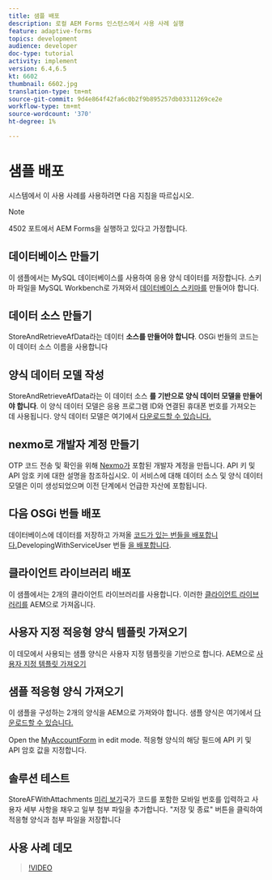 ```yaml
---
title: 샘플 배포
description: 로컬 AEM Forms 인스턴스에서 사용 사례 실행
feature: adaptive-forms
topics: development
audience: developer
doc-type: tutorial
activity: implement
version: 6.4,6.5
kt: 6602
thumbnail: 6602.jpg
translation-type: tm+mt
source-git-commit: 9d4e864f42fa6c0b2f9b895257db03311269ce2e
workflow-type: tm+mt
source-wordcount: '370'
ht-degree: 1%

---
```




# 샘플 배포

시스템에서 이 사용 사례를 사용하려면 다음 지침을 따르십시오.

>[!NOTE]
>4502 포트에서 AEM Forms을 실행하고 있다고 가정합니다.


## 데이터베이스 만들기

이 샘플에서는 MySQL 데이터베이스를 사용하여 응용 양식 데이터를 저장합니다. 스키마 파일을 MySQL Workbench로 가져와서 [데이터베이스 스키마를](assets/data-base-schema.sql) 만들어야 합니다.

## 데이터 소스 만들기

StoreAndRetrieveAfData라는 데이터 **소스를 만들어야 합니다**. OSGi 번들의 코드는 이 데이터 소스 이름을 사용합니다

## 양식 데이터 모델 작성

StoreAndRetrieveAfData라는 이 데이터 소스 **를 기반으로 양식 데이터 모델을 만들어야 합니다**. 이 양식 데이터 모델은 응용 프로그램 ID와 연결된 휴대폰 번호를 가져오는 데 사용됩니다. 양식 데이터 모델은 여기에서 [다운로드할 수 있습니다.](assets/2-Factor-Authentication-DataSource-and-FDM.zip)

## nexmo로 개발자 계정 만들기

OTP 코드 전송 및 확인을 위해 [Nexmo가](https://dashboard.nexmo.com/) 포함된 개발자 계정을 만듭니다. API 키 및 API 암호 키에 대한 설명을 참조하십시오. 이 서비스에 대해 데이터 소스 및 양식 데이터 모델은 이미 생성되었으며 이전 단계에서 언급한 자산에 포함됩니다.

## 다음 OSGi 번들 배포

데이터베이스에 데이터를 저장하고 가져올 [코드가 있는 번들을 배포합니다.](assets/FetchPartiallyCompletedForm.PartiallyCompletedForm.core-1.0-SNAPSHOT.jar)DevelopingWithServiceUser 번들 [을 배포합니다](https://docs.adobe.com/content/help/en/experience-manager-learn/forms/assets/common-osgi-bundles/DevelopingWithServiceUser.jar).

## 클라이언트 라이브러리 배포

이 샘플에서는 2개의 클라이언트 라이브러리를 사용합니다. 이러한 [클라이언트 라이브러리를](assets/client-libraries.zip) AEM으로 가져옵니다.

## 사용자 지정 적응형 양식 템플릿 가져오기

이 데모에서 사용되는 샘플 양식은 사용자 지정 템플릿을 기반으로 합니다. AEM으로 [사용자 지정 템플릿 가져오기](assets/custom-template-with-page-component.zip)

## 샘플 적응형 양식 가져오기

이 샘플을 구성하는 2개의 양식을 AEM으로 가져와야 합니다. 샘플 양식은 여기에서 [다운로드할 수 있습니다.](assets/sample-forms.zip)

Open the [MyAccountForm](http://localhost:4502/editor.html/content/forms/af/myaccountform.html) in edit mode. 적응형 양식의 해당 필드에 API 키 및 API 암호 값을 지정합니다.

## 솔루션 테스트

StoreAFWithAttachments [미리 보기](http://localhost:4502/content/dam/formsanddocuments/storeafwithattachments/jcr:content?wcmmode=disabled)국가 코드를 포함한 모바일 번호를 입력하고 사용자 세부 사항을 채우고 일부 첨부 파일을 추가합니다. &quot;저장 및 종료&quot; 버튼을 클릭하여 적응형 양식과 첨부 파일을 저장합니다


## 사용 사례 데모

>[!VIDEO](https://video.tv.adobe.com/v/327122?quality=9&learn=on)
